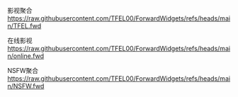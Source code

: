 影视聚合
https://raw.githubusercontent.com/TFEL00/ForwardWidgets/refs/heads/main/TFEL.fwd

在线影视
https://raw.githubusercontent.com/TFEL00/ForwardWidgets/refs/heads/main/online.fwd

NSFW聚合
https://raw.githubusercontent.com/TFEL00/ForwardWidgets/refs/heads/main/NSFW.fwd
